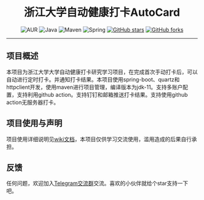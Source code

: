 <h1 style="text-align: center">浙江大学自动健康打卡AutoCard</h1>
<div style="text-align: center">

![AUR](https://img.shields.io/badge/license-Apache%202.0-blue.svg)
![Java](https://img.shields.io/badge/Java%2011-passing-success.svg)
![Maven](https://img.shields.io/badge/Maven%203.6.3-building-success.svg)
![Spring](https://img.shields.io/badge/Springboot-1.5.9-blue.svg)
[![GitHub stars](https://img.shields.io/github/stars/GCS-ZHN/AutoCard.svg?style=social&label=Stars)](https://github.com/GCS-ZHN/AutoCard/)
[![GitHub forks](https://img.shields.io/github/forks/GCS-ZHN/AutoCard.svg?style=social&label=Fork)](https://github.com/GCS-ZHN/AutoCard/)

</div>

---
## 项目概述
本项目为浙江大学大学自动健康打卡研究学习项目，在完成首次手动打卡后，可以自动进行定时打卡。并通知打卡结果。本项目使用spring-boot、quartz和httpclient开发，使用maven进行项目管理，编译版本为jdk-11。支持多账户配置，支持利用github action。支持钉钉和邮箱推送打卡结果。支持使用github action无服务器打卡。

## 项目使用与声明
项目使用详细说明见[wiki文档](https://github.com/GCS-ZHN/AutoCard/wiki)，本项目仅供学习交流使用，滥用造成的后果自行承担。

## 反馈
任何问题，欢迎加入[Telegram交流群](https://t.me/zjuers)交流。喜欢的小伙伴就给个star支持一下吧。

